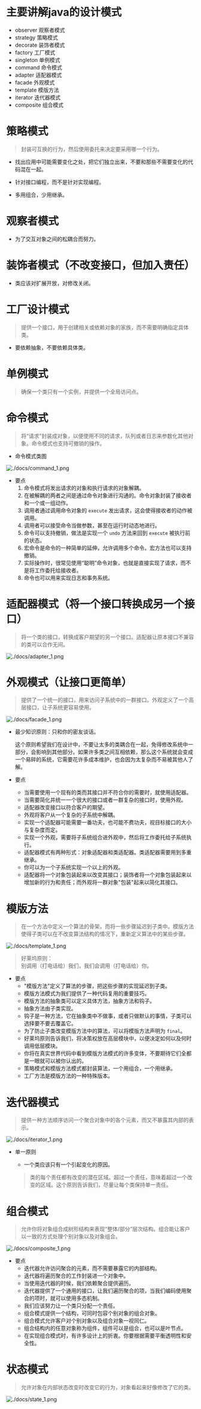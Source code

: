 # 主要讲解java的设计模式

- observer 观察者模式
- strategy 策略模式
- decorate 装饰者模式
- factory 工厂模式
- singleton 单例模式
- command 命令模式
- adapter 适配器模式
- facade 外观模式
- template 模版方法
- iterator 迭代器模式
- composite 组合模式


# 策略模式

> 封装可互换的行为，然后使用委托来决定要采用哪一个行为。

- 找出应用中可能需要变化之处，把它们独立出来，不要和那些不需要变化的代码混在一起。

- 针对接口编程，而不是针对实现编程。

- 多用组合，少用继承。


# 观察者模式

- 为了交互对象之间的松耦合而努力。


# 装饰者模式（不改变接口，但加入责任）

- 类应该对扩展开放，对修改关闭。

# 工厂设计模式
> 提供一个接口，用于创建相关或依赖对象的家族，而不需要明确指定具体类。

- 要依赖抽象，不要依赖具体类。

# 单例模式
> 确保一个类只有一个实例，并提供一个全局访问点。

# 命令模式
> 将“请求”封装成对象，以便使用不同的请求，队列或者日志来参数化其他对象。命令模式也支持可撤销的操作。

- 命令模式类图

![./docs/command_1.png](./docs/command_1.png)

- 要点
    1. 命令模式将发出请求的对象和执行请求的对象解耦。
    2. 在被解耦的两者之间是通过命令对象进行沟通的。命令对象封装了接收者和一个或一组动作。
    3. 调用者通过调用命令对象的 `execute` 发出请求，这会使得接收者的动作被调用。
    4. 调用者可以接受命令当做参数，甚至在运行时动态地进行。
    5. 命令可以支持撤销，做法是实现一个 `undo` 方法来回到 `execute` 被执行前的状态。
    6. 宏命令是命令的一种简单的延伸，允许调用多个命令。宏方法也可以支持撤销。
    7. 实际操作时，很常见使用“聪明”命令对象，也就是直接实现了请求，而不是将工作委托给接收者。
    8. 命令也可以用来实现日志和事务系统。
    
# 适配器模式（将一个接口转换成另一个接口）

> 将一个类的接口，转换成客户期望的另一个接口。适配器让原本接口不兼容的类可以合作无间。

![./docs/adapter_1.png](./docs/adapter_1.png)

# 外观模式（让接口更简单）

> 提供了一个统一的接口，用来访问子系统中的一群接口。外观定义了一个高层接口，让子系统更容易使用。

![./docs/facade_1.png](./docs/facade_1.png)

- 最少知识原则：只和你的密友谈话。

    这个原则希望我们在设计中，不要让太多的类耦合在一起，免得修改系统中一部分，会影响到其他部分。如果许多类之间互相依赖，那么这个系统就会变成一个易碎的系统，它需要花许多成本维护，也会因为太复杂而不易被其他人了解。
    
-  要点
    - 当需要使用一个现有的类而其接口并不符合你的需要时，就使用适配器。
    - 当需要简化并统一一个很大的接口或者一群复杂的接口时，使用外观。
    - 适配器改变接口以符合客户的期望。
    - 外观将客户从一个复杂的子系统中解耦。
    - 实现一个适配器可能需要一番功夫，也可能不费功夫，视目标接口的大小与复杂度而定。
    - 实现一个外观，需要将子系统组合进外观中，然后将工作委托给子系统执行。
    - 适配器模式有两种形式：对象适配器和类适配器。类适配器需要用到多重继承。
    - 你可以为一个子系统实现一个以上的外观。
    - 适配器将一个对象包装起来以改变其接口；装饰者将一个对象包装起来以增加新的行为和责任；而外观将一群对象"包装"起来以简化其接口。
    
# 模版方法

> 在一个方法中定义一个算法的骨架，而将一些步骤延迟到子类中。模版方法使得子类可以在不改变算法结构的情况下，重新定义算法中的某些步骤。

![./docs/template_1.png](./docs/template_1.png)

> 好莱坞原则： <Br/>
> 别调用（打电话给）我们，我们会调用（打电话给）你。

- 要点
    - "模版方法"定义了算法的步骤，把这些步骤的实现延迟到子类。
    - 模版方法模式为我们提供了一种代码复用的重要技巧。
    - 模版方法的抽象类可以定义具体方法，抽象方法和钩子。
    - 抽象方法由子类实现。
    - 钩子是一种方法，它在抽象类中不做事，或者只做默认的事情，子类可以选择要不要去覆盖它。
    - 为了防止子类改变模版方法中的算法，可以将模版方法声明为 `final`。
    - 好莱坞原则告诉我们，将决策权放在高层模块中，以便决定如何以及何时调用低层模块。
    - 你将在真实世界代码中看到模版方法模式的许多变体，不要期待它们全都是一眼就可以被你认出的。
    - 策略模式和模版方法模式都封装算法，一个用组合，一个用继承。
    - 工厂方法是模版方法的一种特殊版本。

# 迭代器模式

> 提供一种方法顺序访问一个聚合对象中的各个元素，而又不暴露其内部的表示。

![./docs/iterator_1.png](./docs/iterator_1.png)

- 单一原则
    - 一个类应该只有一个引起变化的原因。
    
    > 类的每个责任都有改变的潜在区域。超过一个责任，意味着超过一个改变的区域。这个原则告诉我们，尽量让每个类保持单一责任。

# 组合模式

> 允许你将对象组合成树形结构来表现“整体/部分”层次结构。组合能让客户以一致的方式处理个别对象以及对象组合。

![./docs/composite_1.png](./docs/composite_1.png)

- 要点
    - 迭代器允许访问聚合的元素，而不需要暴露它的内部结构。
    - 迭代器将遍历聚合的工作封装进一个对象中。
    - 当使用迭代器的时候，我们依赖聚合提供遍历。
    - 迭代器提供了一个通用的接口，让我们遍历聚合的项，当我们编码使用聚合的项时，就可以使用多态机制。
    - 我们应该努力让一个类只分配一个责任。
    - 组合模式提供一个结构，可同时包容个别对象的组合对象。
    - 组合模式允许客户对个别对象以及组合对象一视同仁。
    - 组合结构内的任意对象称为组件，组件可以是组合，也可以是叶节点。
    - 在实现组合模式时，有许多设计上的折衷。你要根据需要平衡透明性和安全性。
    
# 状态模式

> 允许对象在内部状态改变时改变它的行为，对象看起来好像修改了它的类。

![./docs/state_1.png](./docs/state_1.png)
